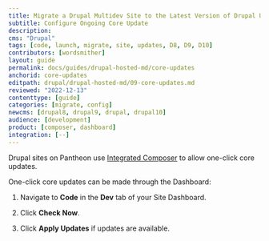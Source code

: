 ```yaml
---
title: Migrate a Drupal Multidev Site to the Latest Version of Drupal Using Multidev
subtitle: Configure Ongoing Core Update
description: 
cms: "Drupal"
tags: [code, launch, migrate, site, updates, D8, D9, D10]
contributors: [wordsmither]
layout: guide
permalink: docs/guides/drupal-hosted-md/core-updates
anchorid: core-updates
editpath: drupal/drupal-hosted-md/09-core-updates.md
reviewed: "2022-12-13"
contenttype: [guide]
categories: [migrate, config]
newcms: [drupal8, drupal9, drupal, drupal10]
audience: [development]
product: [composer, dashboard]
integration: [--]
---
```


Drupal sites on Pantheon use [Integrated Composer](/guides/integrated-composer) to allow one-click core updates.

<!-- belongs in source/partials/drupal/core-updates-partial.md, but it wasn't rendering. Edward 2022-05 -->

One-click core updates can be made through the Dashboard:

1. Navigate to **<span class="fa fa-code"></span> Code** in the **<span class="fa fa-wrench"></span> Dev** tab of your Site Dashboard.

1. Click **Check Now**.

1. Click **Apply Updates** if updates are available.
